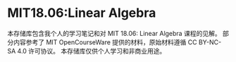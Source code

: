 # MIT18.06:Linear Algebra
 本存储库包含我个人的学习笔记和对 MIT 18.06: Linear Algebra 课程的见解。 部分内容参考了 MIT OpenCourseWare 提供的材料，原始材料遵循 CC BY-NC-SA 4.0 许可协议。 本存储库仅供个人学习和非商业用途。
